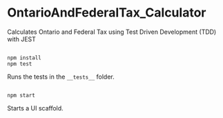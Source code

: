 # OntarioAndFederalTax_Calculator
Calculates Ontario and Federal Tax using Test Driven Development (TDD) with JEST

```

npm install
npm test

```

Runs the tests in the `__tests__` folder.

```

npm start

```

Starts a UI scaffold.

